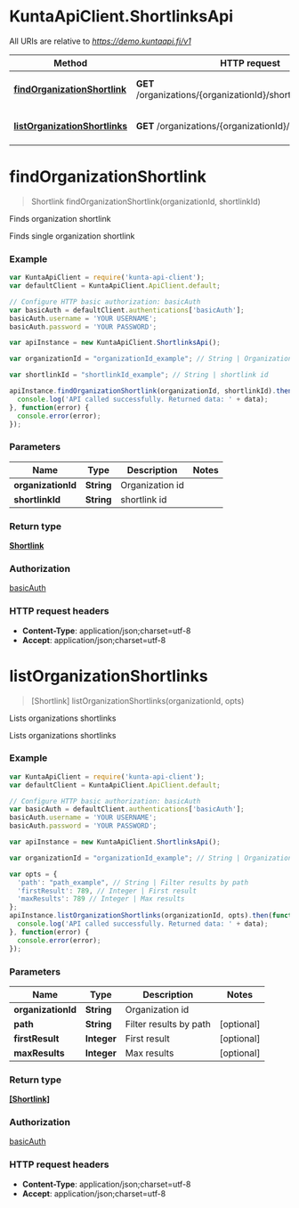 # KuntaApiClient.ShortlinksApi

All URIs are relative to *https://demo.kuntaapi.fi/v1*

Method | HTTP request | Description
------------- | ------------- | -------------
[**findOrganizationShortlink**](ShortlinksApi.md#findOrganizationShortlink) | **GET** /organizations/{organizationId}/shortlinks/{shortlinkId} | Finds organization shortlink
[**listOrganizationShortlinks**](ShortlinksApi.md#listOrganizationShortlinks) | **GET** /organizations/{organizationId}/shortlinks | Lists organizations shortlinks


<a name="findOrganizationShortlink"></a>
# **findOrganizationShortlink**
> Shortlink findOrganizationShortlink(organizationId, shortlinkId)

Finds organization shortlink

Finds single organization shortlink 

### Example
```javascript
var KuntaApiClient = require('kunta-api-client');
var defaultClient = KuntaApiClient.ApiClient.default;

// Configure HTTP basic authorization: basicAuth
var basicAuth = defaultClient.authentications['basicAuth'];
basicAuth.username = 'YOUR USERNAME';
basicAuth.password = 'YOUR PASSWORD';

var apiInstance = new KuntaApiClient.ShortlinksApi();

var organizationId = "organizationId_example"; // String | Organization id

var shortlinkId = "shortlinkId_example"; // String | shortlink id

apiInstance.findOrganizationShortlink(organizationId, shortlinkId).then(function(data) {
  console.log('API called successfully. Returned data: ' + data);
}, function(error) {
  console.error(error);
});

```

### Parameters

Name | Type | Description  | Notes
------------- | ------------- | ------------- | -------------
 **organizationId** | **String**| Organization id | 
 **shortlinkId** | **String**| shortlink id | 

### Return type

[**Shortlink**](Shortlink.md)

### Authorization

[basicAuth](../README.md#basicAuth)

### HTTP request headers

 - **Content-Type**: application/json;charset=utf-8
 - **Accept**: application/json;charset=utf-8

<a name="listOrganizationShortlinks"></a>
# **listOrganizationShortlinks**
> [Shortlink] listOrganizationShortlinks(organizationId, opts)

Lists organizations shortlinks

Lists organizations shortlinks 

### Example
```javascript
var KuntaApiClient = require('kunta-api-client');
var defaultClient = KuntaApiClient.ApiClient.default;

// Configure HTTP basic authorization: basicAuth
var basicAuth = defaultClient.authentications['basicAuth'];
basicAuth.username = 'YOUR USERNAME';
basicAuth.password = 'YOUR PASSWORD';

var apiInstance = new KuntaApiClient.ShortlinksApi();

var organizationId = "organizationId_example"; // String | Organization id

var opts = { 
  'path': "path_example", // String | Filter results by path
  'firstResult': 789, // Integer | First result
  'maxResults': 789 // Integer | Max results
};
apiInstance.listOrganizationShortlinks(organizationId, opts).then(function(data) {
  console.log('API called successfully. Returned data: ' + data);
}, function(error) {
  console.error(error);
});

```

### Parameters

Name | Type | Description  | Notes
------------- | ------------- | ------------- | -------------
 **organizationId** | **String**| Organization id | 
 **path** | **String**| Filter results by path | [optional] 
 **firstResult** | **Integer**| First result | [optional] 
 **maxResults** | **Integer**| Max results | [optional] 

### Return type

[**[Shortlink]**](Shortlink.md)

### Authorization

[basicAuth](../README.md#basicAuth)

### HTTP request headers

 - **Content-Type**: application/json;charset=utf-8
 - **Accept**: application/json;charset=utf-8


